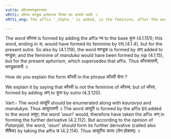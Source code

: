 ```yaml
---
sutra: कौरव्यमाण्डूकाभ्यांच
vRtti: कौरव्य माण्डूक इत्येताभ्यां स्त्रियां ष्फः प्रत्ययो भवति ॥
vRtti_eng: The affix '_shpha_' is added, in the feminine, after the words कौरव्य and माण्डूक ॥

---
```

The word कौरव्य is formed by adding the affix ण्य to the base कुरु (4.1.151); this word, ending in अ, would have formed its feminine by टाप् (4.1.4), but for the present _sutra_. So also by (4.1.119), the word माण्डूक is formed by अण् added to मण्डूक; and the feminine of _manduka_ would have been formed by _nip_ (4.1.15), but for the present aphorism, which supersedes that affix. Thus कौरव्यायणी, माण्डूकायनी ॥

How do you explain the form कौरवी in the phrase कौरवी सेना ?

We explain it by saying that कौरवी is not the feminine of कौरव्य; but of कौरव, formed by adding अण् to कुरु by _sutra_ (4.3.120).

Vart:- The word आसुरि should be enumerated along with _kauravya_ and _mandukya_. Thus आसुरायणी ॥ The word आसुरि is formed by the affix इञ् added to the word असुर; the word '_asuri_' would, therefore have taken the affix अण्  in forming the further derivative (4.2.112). But according to the opinion of _Patanjali_, the word, '_asuri_' should form its further derivative (called also शैषिक) by taking the affix छ (4.2.114). Thus आसुरीयः कल्पः (तेन प्रोक्तम्) ॥